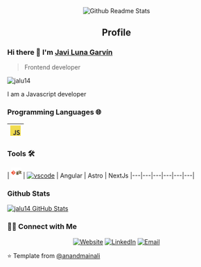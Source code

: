 <p align="center">
 <img width="100px" src="https://res.cloudinary.com/anuraghazra/image/upload/v1594908242/logo_ccswme.svg" align="center" alt="Github Readme Stats" />
 <h2 align="center">Profile</h2>
</p>

### Hi there 👋 I'm [Javi Luna Garvín](https://jaludev.com)
> Frontend developer


<img src="https://komarev.com/ghpvc/?username=jalu14" alt="jalu14" />

<div>
 <p>
I am a Javascript developer
</p>
</div>

### Programming Languages 🌐

| [<img src="https://raw.githubusercontent.com/github/explore/80688e429a7d4ef2fca1e82350fe8e3517d3494d/topics/javascript/javascript.png" alt="jQuery" width="24">](https://javascript.com/)
|---|
 
### Tools 🛠️

| [<img src="https://raw.githubusercontent.com/github/explore/80688e429a7d4ef2fca1e82350fe8e3517d3494d/topics/git/git.png" alt="Git" width="24">](https://git-scm.com/) | [<img src="https://upload.wikimedia.org/wikipedia/commons/thumb/2/2d/Visual_Studio_Code_1.18_icon.svg/1200px-Visual_Studio_Code_1.18_icon.svg.png" alt="vscode" width="24">](https://code.visualstudio.com/) | Angular | Astro | NextJs
|---|---|---|---|---|---|

### Github Stats

[![jalu14 GitHub Stats](https://github-readme-stats.vercel.app/api?username=jalu14&show_icons=true&count_private=true)](https://github.com/jalu14)

<!--
### Github Repos

[![ReadMe Card](https://github-readme-stats.vercel.app/api/pin/?username=anandmainali&repo=PackageTemplate&show_owner=true)](https://github.com/anandmainali/PackageTemplate)
[![ReadMe Card](https://github-readme-stats.vercel.app/api/pin/?username=anandmainali&repo=Foods-Ecommerce&show_owner=true)](https://github.com/anandmainali/Foods-Ecommerce)
-->
<h3> 🤝🏻 Connect with Me </h3>

<p align="center">
<a href="https://www.jaludev.com" target="_blank"><img alt="Website" src="https://img.shields.io/badge/Website-www.jaludev.com-blue?style=flat&logo=google-chrome"></a>
<a href="https://www.linkedin.com/in/javier-luna-garvin/" target="_blank"><img alt="LinkedIn" src="https://img.shields.io/badge/LinkedIn-@jalu14-blue?style=flat&logo=linkedin"></a>
<a href="mailto:javidevictoria@gmail.com"><img alt="Email" src="https://img.shields.io/badge/Email-javidevictoria@gmail.com-blue?style=flat&logo=gmail"></a>
</p>


⭐️ Template from [@anandmainali](https://github.com/anandmainali)
